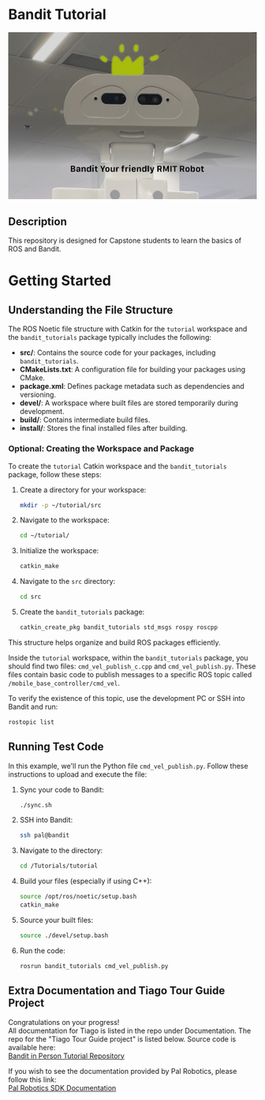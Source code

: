 # Bandit Tutorial

![Bandit the Gamer](./bandit.jpeg)  

## Description
This repository is designed for Capstone students to learn the basics of ROS and Bandit.

# Getting Started
## Understanding the File Structure 
The ROS Noetic file structure with Catkin for the `tutorial` workspace and the `bandit_tutorials` package typically includes the following:

- **src/**: Contains the source code for your packages, including `bandit_tutorials`.
- **CMakeLists.txt**: A configuration file for building your packages using CMake.
- **package.xml**: Defines package metadata such as dependencies and versioning.
- **devel/**: A workspace where built files are stored temporarily during development.
- **build/**: Contains intermediate build files.
- **install/**: Stores the final installed files after building.

### Optional: Creating the Workspace and Package
To create the `tutorial` Catkin workspace and the `bandit_tutorials` package, follow these steps:
1. Create a directory for your workspace:  
    ```bash
    mkdir -p ~/tutorial/src
    ```
2. Navigate to the workspace:  
    ```bash
    cd ~/tutorial/
    ```
3. Initialize the workspace:  
    ```bash
    catkin_make
    ```
4. Navigate to the `src` directory:  
    ```bash
    cd src
    ```
5. Create the `bandit_tutorials` package:  
    ```bash
    catkin_create_pkg bandit_tutorials std_msgs rospy roscpp
    ```

This structure helps organize and build ROS packages efficiently.

Inside the `tutorial` workspace, within the `bandit_tutorials` package, you should find two files: `cmd_vel_publish_c.cpp` and `cmd_vel_publish.py`. These files contain basic code to publish messages to a specific ROS topic called `/mobile_base_controller/cmd_vel`. 

To verify the existence of this topic, use the development PC or SSH into Bandit and run:
```bash
rostopic list
```

## Running Test Code
In this example, we'll run the Python file `cmd_vel_publish.py`. Follow these instructions to upload and execute the file:

1. Sync your code to Bandit:  
    ```bash
    ./sync.sh
    ```
2. SSH into Bandit:  
    ```bash
    ssh pal@bandit
    ```
3. Navigate to the directory:  
    ```bash
    cd /Tutorials/tutorial
    ```
4. Build your files (especially if using C++):  
    ```bash
    source /opt/ros/noetic/setup.bash
    catkin_make
    ```
5. Source your built files:  
    ```bash
    source ./devel/setup.bash
    ```
6. Run the code:  
    ```bash
    rosrun bandit_tutorials cmd_vel_publish.py
    ```

## Extra Documentation and Tiago Tour Guide Project
Congratulations on your progress!  
All documentation for Tiago is listed in the repo under Documentation. The repo for the "Tiago Tour Guide project" is listed below.
Source code is available here:  
[Bandit in Person Tutorial Repository](https://github.com/JimmieMitty/Bandit_in_person_tutorial)  

If you wish to see the documentation provided by Pal Robotics, please follow this link:  
[Pal Robotics SDK Documentation](https://docs.pal-robotics.com/sdk/23.12/)
